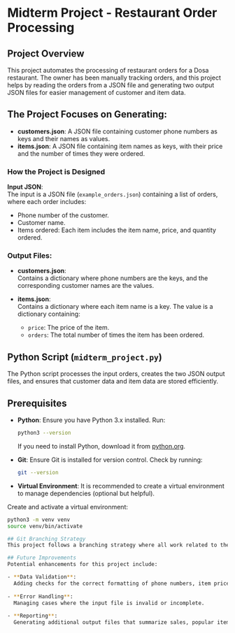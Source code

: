 # Midterm Project - Restaurant Order Processing

## Project Overview
This project automates the processing of restaurant orders for a Dosa restaurant. The owner has been manually tracking orders, and this project helps by reading the orders from a JSON file and generating two output JSON files for easier management of customer and item data.

## The Project Focuses on Generating:
- **customers.json**: A JSON file containing customer phone numbers as keys and their names as values.
- **items.json**: A JSON file containing item names as keys, with their price and the number of times they were ordered.

### How the Project is Designed
**Input JSON**:  
The input is a JSON file (`example_orders.json`) containing a list of orders, where each order includes:
- Phone number of the customer.
- Customer name.
- Items ordered: Each item includes the item name, price, and quantity ordered.

### Output Files:
- **customers.json**:  
  Contains a dictionary where phone numbers are the keys, and the corresponding customer names are the values.

- **items.json**:  
  Contains a dictionary where each item name is a key. The value is a dictionary containing:
  - `price`: The price of the item.
  - `orders`: The total number of times the item has been ordered.

## Python Script (`midterm_project.py`)
The Python script processes the input orders, creates the two JSON output files, and ensures that customer data and item data are stored efficiently.

## Prerequisites
- **Python**: Ensure you have Python 3.x installed. Run:
    ```bash
    python3 --version
    ```
    If you need to install Python, download it from [python.org](https://python.org).

- **Git**: Ensure Git is installed for version control. Check by running:
    ```bash
    git --version
    ```

- **Virtual Environment**: It is recommended to create a virtual environment to manage dependencies (optional but helpful).

Create and activate a virtual environment:
```bash
python3 -m venv venv
source venv/bin/activate

## Git Branching Strategy
This project follows a branching strategy where all work related to the midterm project is done on the `MidtermProject` branch. This ensures that the `main` branch remains clean, and each significant feature or update is committed separately to demonstrate progress.

## Future Improvements
Potential enhancements for this project include:

- **Data Validation**:  
  Adding checks for the correct formatting of phone numbers, item prices, and quantities.
  
- **Error Handling**:  
  Managing cases where the input file is invalid or incomplete.
  
- **Reporting**:  
  Generating additional output files that summarize sales, popular items, or most frequent customers.

